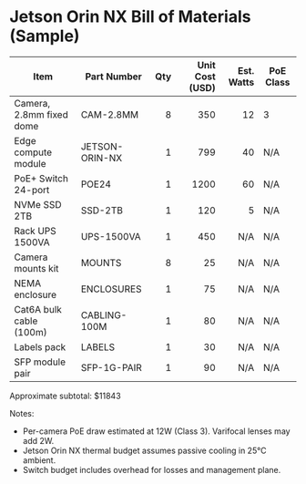 # Jetson Orin NX Bill of Materials (Sample)

| Item | Part Number | Qty | Unit Cost (USD) | Est. Watts | PoE Class |
| --- | --- | ---: | ---: | ---: | --- |
| Camera, 2.8mm fixed dome | CAM-2.8MM | 8 | 350 | 12 | 3 |
| Edge compute module | JETSON-ORIN-NX | 1 | 799 | 40 | N/A |
| PoE+ Switch 24-port | POE24 | 1 | 1200 | 60 | N/A |
| NVMe SSD 2TB | SSD-2TB | 1 | 120 | 5 | N/A |
| Rack UPS 1500VA | UPS-1500VA | 1 | 450 | N/A | N/A |
| Camera mounts kit | MOUNTS | 8 | 25 | N/A | N/A |
| NEMA enclosure | ENCLOSURES | 1 | 75 | N/A | N/A |
| Cat6A bulk cable (100m) | CABLING-100M | 1 | 80 | N/A | N/A |
| Labels pack | LABELS | 1 | 30 | N/A | N/A |
| SFP module pair | SFP-1G-PAIR | 1 | 90 | N/A | N/A |

Approximate subtotal: $11843

Notes:
- Per-camera PoE draw estimated at 12W (Class 3). Varifocal lenses may add 2W.
- Jetson Orin NX thermal budget assumes passive cooling in 25°C ambient.
- Switch budget includes overhead for losses and management plane.
